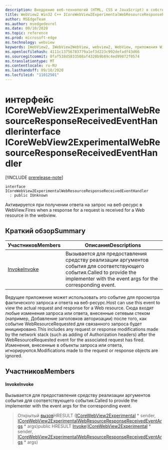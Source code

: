 ```yaml
---
description: Внедрение веб-технологий (HTML, CSS и JavaScript) в собственные приложения с помощью элемента управления Microsoft Edge WebView2
title: WebView2 Win32 C++ ICoreWebView2ExperimentalWebResourceResponseReceivedEventHandler
author: MSEdgeTeam
ms.author: msedgedevrel
ms.date: 09/10/2020
ms.topic: reference
ms.prod: microsoft-edge
ms.technology: webview
keywords: IWebView2, IWebView2WebView, webview2, WebView, приложения Win32, Win32, EDGE, ICoreWebView2, ICoreWebView2Controller, управление браузером, EDGE HTML, ICoreWebView2ExperimentalWebResourceResponseReceivedEventHandler
ms.openlocfilehash: 4111c13756783779a1ef3d223c992defadf43d66
ms.sourcegitcommit: 0faf538d5033508af4320b9b89c4ed99872f0574
ms.translationtype: MT
ms.contentlocale: ru-RU
ms.lasthandoff: 09/10/2020
ms.locfileid: "11012501"
---
```

# <span data-ttu-id="fc855-104">интерфейс ICoreWebView2ExperimentalWebResourceResponseReceivedEventHandler</span><span class="sxs-lookup"><span data-stu-id="fc855-104">interface ICoreWebView2ExperimentalWebResourceResponseReceivedEventHandler</span></span> 

[!INCLUDE [prerelease-note](../../includes/prerelease-note.md)]

```
interface ICoreWebView2ExperimentalWebResourceResponseReceivedEventHandler
  : public IUnknown
```

<span data-ttu-id="fc855-105">Активируется при получении ответа на запрос на веб-ресурс в WebView.</span><span class="sxs-lookup"><span data-stu-id="fc855-105">Fires when a response for a request is received for a Web resource in the webview.</span></span>

## <span data-ttu-id="fc855-106">Краткий обзор</span><span class="sxs-lookup"><span data-stu-id="fc855-106">Summary</span></span>

 <span data-ttu-id="fc855-107">Участников</span><span class="sxs-lookup"><span data-stu-id="fc855-107">Members</span></span>                        | <span data-ttu-id="fc855-108">Описания</span><span class="sxs-lookup"><span data-stu-id="fc855-108">Descriptions</span></span>
--------------------------------|---------------------------------------------
[<span data-ttu-id="fc855-109">Invoke</span><span class="sxs-lookup"><span data-stu-id="fc855-109">Invoke</span></span>](#invoke) | <span data-ttu-id="fc855-110">Вызывается для предоставления средству реализации аргументов события для соответствующего события.</span><span class="sxs-lookup"><span data-stu-id="fc855-110">Called to provide the implementer with the event args for the corresponding event.</span></span>

<span data-ttu-id="fc855-111">Ведущее приложение может использовать это событие для просмотра фактического запроса и ответа на веб-ресурс.</span><span class="sxs-lookup"><span data-stu-id="fc855-111">Host can use this event to view the actual request and response for a Web resource.</span></span> <span data-ttu-id="fc855-112">Сюда входят любые изменения запроса или ответа, внесенные сетевым стеком (например, Добавление заголовков авторизации) после того, как событие WebResourceRequested для связанного запроса будет инициировано.</span><span class="sxs-lookup"><span data-stu-id="fc855-112">This includes any request or response modifications made by the network stack (such as adding of Authorization headers) after the WebResourceRequested event for the associated request has fired.</span></span> <span data-ttu-id="fc855-113">Изменения, внесенные в объекты запроса или ответа, игнорируются.</span><span class="sxs-lookup"><span data-stu-id="fc855-113">Modifications made to the request or response objects are ignored.</span></span>

## <span data-ttu-id="fc855-114">Участников</span><span class="sxs-lookup"><span data-stu-id="fc855-114">Members</span></span>

#### <span data-ttu-id="fc855-115">Invoke</span><span class="sxs-lookup"><span data-stu-id="fc855-115">Invoke</span></span> 

<span data-ttu-id="fc855-116">Вызывается для предоставления средству реализации аргументов события для соответствующего события.</span><span class="sxs-lookup"><span data-stu-id="fc855-116">Called to provide the implementer with the event args for the corresponding event.</span></span>

> <span data-ttu-id="fc855-117">Открытый [вызов](#invoke)HRESULT ([ICoreWebView2Experimental](icorewebview2experimental.md) \* sender, [ICoreWebView2ExperimentalWebResourceResponseReceivedEventArgs](icorewebview2experimentalwebresourceresponsereceivedeventargs.md) \* args)</span><span class="sxs-lookup"><span data-stu-id="fc855-117">public HRESULT [Invoke](#invoke)([ICoreWebView2Experimental](icorewebview2experimental.md) \* sender, [ICoreWebView2ExperimentalWebResourceResponseReceivedEventArgs](icorewebview2experimentalwebresourceresponsereceivedeventargs.md) \* args)</span></span>

